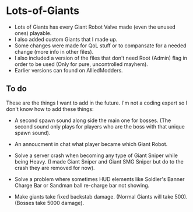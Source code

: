 # Lots-of-Giants
- Lots of Giants has every Giant Robot Valve made (even the unused ones) playable. 
- I also added custom Giants that I made up. 
- Some changes were made for QoL stuff or to compansate for a needed change (more info in other files). 
- I also included a version of the files that don't need Root (Admin) flag in order to be used (Only for pure, uncontrolled mayhem). 
- Earlier versions can found on AlliedModders.

## To do

These are the things I want to add in the future. I'm not a coding expert so I don't know how to add these things:

- A second spawn sound along side the main one for bosses. 
(The second sound only plays for players who are the boss with that unique spawn sound).

- An annoucment in chat what player became which Giant Robot.

- Solve a server crash when becoming any type of Giant Sniper while being Heavy. (I made Giant Sniper and Giant SMG Sniper but do to the crash they are removed for now).

- Solve a problem where sometimes HUD elements like Soldier's Banner Charge Bar or Sandman ball re-charge bar not showing.

- Make giants take fixed backstab damage. 
(Normal Giants will take 500). 
(Bosses take 5000 damage).

